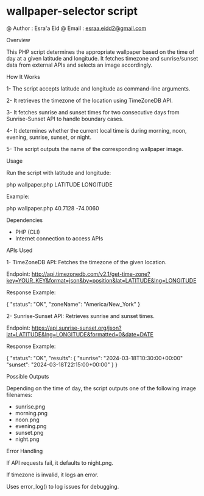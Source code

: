 # wallpaper-selector script

@ Author : Esra'a Eid
@ Email : esraa.eidd2@gmail.com

Overview


This PHP script determines the appropriate wallpaper based on the time of day at a given latitude and longitude. It fetches timezone and sunrise/sunset data from external APIs and selects an image accordingly.

How It Works

1- The script accepts latitude and longitude as command-line arguments.

2- It retrieves the timezone of the location using TimeZoneDB API.

3- It fetches sunrise and sunset times for two consecutive days from Sunrise-Sunset API to handle boundary cases.

4- It determines whether the current local time is during morning, noon, evening, sunrise, sunset, or night.

5- The script outputs the name of the corresponding wallpaper image.

Usage

Run the script with latitude and longitude:

php wallpaper.php LATITUDE LONGITUDE

Example:

php wallpaper.php 40.7128 -74.0060

Dependencies

- PHP (CLI)
- Internet connection to access APIs

APIs Used

1- TimeZoneDB API: Fetches the timezone of the given location.

Endpoint: http://api.timezonedb.com/v2.1/get-time-zone?key=YOUR_KEY&format=json&by=position&lat=LATITUDE&lng=LONGITUDE

Response Example:

{
  "status": "OK",
  "zoneName": "America/New_York"
}

2- Sunrise-Sunset API: Retrieves sunrise and sunset times.

Endpoint: https://api.sunrise-sunset.org/json?lat=LATITUDE&lng=LONGITUDE&formatted=0&date=DATE

Response Example:

{
  "status": "OK",
  "results": {
    "sunrise": "2024-03-18T10:30:00+00:00"
    "sunset": "2024-03-18T22:15:00+00:00"
  }
}

Possible Outputs

Depending on the time of day, the script outputs one of the following image filenames:

- sunrise.png
- morning.png
- noon.png
- evening.png
- sunset.png
- night.png

Error Handling

If API requests fail, it defaults to night.png.

If timezone is invalid, it logs an error.

Uses error_log() to log issues for debugging.
